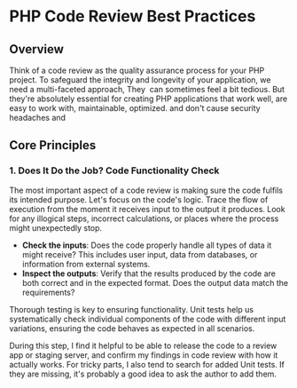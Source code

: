 
# PHP Code Review Best Practices

## Overview

Think of a code review as the quality assurance process for your PHP project. To safeguard the integrity and longevity of your application, we need a multi-faceted approach, They  can sometimes feel a bit tedious. But they're absolutely essential for creating PHP applications that work well, are easy to work with, maintainable, optimized. and don't cause security headaches and


## Core Principles

### 1. Does It Do the Job? Code Functionality Check

The most important aspect of a code review is making sure the code fulfils its intended purpose. Let's focus on the code's logic. Trace the flow of execution from the moment it receives input to the output it produces. Look for any illogical steps, incorrect calculations, or places where the process might unexpectedly stop.

- **Check the inputs**: Does the code properly handle all types of data it might receive? This includes user input, data from databases, or information from external systems.
- **Inspect the outputs**: Verify that the results produced by the code are both correct and in the expected format. Does the output data match the requirements?

Thorough testing is key to ensuring functionality. Unit tests help us systematically check individual components of the code with different input variations, ensuring the code behaves as expected in all scenarios.

During this step, I find it helpful to be able to release the code to a review app or staging server, and confirm my findings in code review with how it actually works. For tricky parts, I also tend to search for added Unit tests. If they are missing, it's probably a good idea to ask the author to add them.